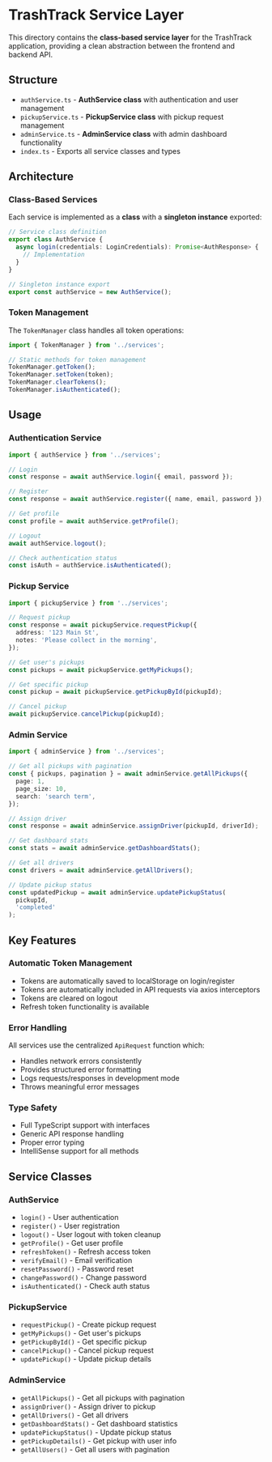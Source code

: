 # TrashTrack Service Layer

This directory contains the **class-based service layer** for the TrashTrack application, providing a clean abstraction between the frontend and backend API.

## Structure

- `authService.ts` - **AuthService class** with authentication and user management
- `pickupService.ts` - **PickupService class** with pickup request management
- `adminService.ts` - **AdminService class** with admin dashboard functionality
- `index.ts` - Exports all service classes and types

## Architecture

### Class-Based Services

Each service is implemented as a **class** with a **singleton instance** exported:

```typescript
// Service class definition
export class AuthService {
  async login(credentials: LoginCredentials): Promise<AuthResponse> {
    // Implementation
  }
}

// Singleton instance export
export const authService = new AuthService();
```

### Token Management

The `TokenManager` class handles all token operations:

```typescript
import { TokenManager } from '../services';

// Static methods for token management
TokenManager.getToken();
TokenManager.setToken(token);
TokenManager.clearTokens();
TokenManager.isAuthenticated();
```

## Usage

### Authentication Service

```typescript
import { authService } from '../services';

// Login
const response = await authService.login({ email, password });

// Register
const response = await authService.register({ name, email, password });

// Get profile
const profile = await authService.getProfile();

// Logout
await authService.logout();

// Check authentication status
const isAuth = authService.isAuthenticated();
```

### Pickup Service

```typescript
import { pickupService } from '../services';

// Request pickup
const response = await pickupService.requestPickup({
  address: '123 Main St',
  notes: 'Please collect in the morning',
});

// Get user's pickups
const pickups = await pickupService.getMyPickups();

// Get specific pickup
const pickup = await pickupService.getPickupById(pickupId);

// Cancel pickup
await pickupService.cancelPickup(pickupId);
```

### Admin Service

```typescript
import { adminService } from '../services';

// Get all pickups with pagination
const { pickups, pagination } = await adminService.getAllPickups({
  page: 1,
  page_size: 10,
  search: 'search term',
});

// Assign driver
const response = await adminService.assignDriver(pickupId, driverId);

// Get dashboard stats
const stats = await adminService.getDashboardStats();

// Get all drivers
const drivers = await adminService.getAllDrivers();

// Update pickup status
const updatedPickup = await adminService.updatePickupStatus(
  pickupId,
  'completed'
);
```

## Key Features

### Automatic Token Management

- Tokens are automatically saved to localStorage on login/register
- Tokens are automatically included in API requests via axios interceptors
- Tokens are cleared on logout
- Refresh token functionality is available

### Error Handling

All services use the centralized `ApiRequest` function which:

- Handles network errors consistently
- Provides structured error formatting
- Logs requests/responses in development mode
- Throws meaningful error messages

### Type Safety

- Full TypeScript support with interfaces
- Generic API response handling
- Proper error typing
- IntelliSense support for all methods

## Service Classes

### AuthService

- `login()` - User authentication
- `register()` - User registration
- `logout()` - User logout with token cleanup
- `getProfile()` - Get user profile
- `refreshToken()` - Refresh access token
- `verifyEmail()` - Email verification
- `resetPassword()` - Password reset
- `changePassword()` - Change password
- `isAuthenticated()` - Check auth status

### PickupService

- `requestPickup()` - Create pickup request
- `getMyPickups()` - Get user's pickups
- `getPickupById()` - Get specific pickup
- `cancelPickup()` - Cancel pickup request
- `updatePickup()` - Update pickup details

### AdminService

- `getAllPickups()` - Get all pickups with pagination
- `assignDriver()` - Assign driver to pickup
- `getAllDrivers()` - Get all drivers
- `getDashboardStats()` - Get dashboard statistics
- `updatePickupStatus()` - Update pickup status
- `getPickupDetails()` - Get pickup with user info
- `getAllUsers()` - Get all users with pagination
